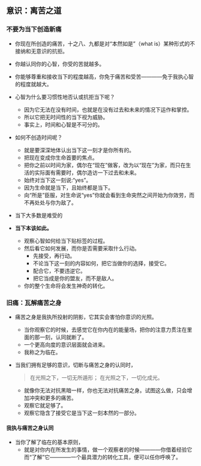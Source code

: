 
## 意识：离苦之道

### 不要为当下创造新痛

- 你现在所创造的痛苦，十之八、九都是对“本然如是”（what is）某种形式的不接纳和无意识的抗拒。
- 你越认同你的心智，你受的苦就越多。
- 你能够尊重和接收当下的程度越高，你免于痛苦和受苦————免于我执心智的程度就越大。

- 心智为什么要习惯性地否认或抗拒当下呢？
  - 因为它无法在没有时间，也就是在没有过去和未来的情况下运作和掌控。
  - 所以它把无时间性的当下视为威胁。
  - 事实上，时间和心智是不可分的。
  
- 如何不创造时间呢？
  - 就是要深深地体认出当下这一刻才是你所有的。
  - 把现在变成你生命首要的焦点。
  - 把你之前以时间为家，偶尔在“现在”做客，改为以“现在”为家，而只在生活的实际面有需要时，偶尔造访一下过去和未来。
  - 始终对当下这一刻说:“yes”。
  - 因为生命就是当下，且始终都是当下。
  - 向“所是”臣服，对生命说“yes”你就会看到生命突然之间开始为你效劳，而不再处处与你为敌了。

- 当下大多数是难受的
- **当下本该如此。**
  - 观察心智如何给当下贴标签的过程。
  - 然后看它如何发展，而你是否需要采取什么行动。
    - 先接受，再行动。
    - 不论当下这一刻的内容如何，把它当做你的选择，接受它。
    - 配合它，不要违逆它。
    - 把它当成是你的盟友，而不是敌人。
  - 你的整个生命将会发生神奇的转化。

### 旧痛：瓦解痛苦之身

- 痛苦之身是我执所投射的阴影，它其实会害怕你意识的光照。
  - 当你观察它的时候，去感觉它在你内在的能量场，把你的注意力贯注在里面的那一刻，认同就断了。
  - 一个更高向度的意识层面就会进来。
  - 我称之为临在。

- 当我们拥有足够的意识，切断与痛苦之身的认同时，
    >在光照之下，一切无所遁形；
    >在光照之下，一切化成光。
  - 就像你无法对抗黑暗一样，你也无法对抗痛苦之身。试图这么做，只会增加冲突和更多的痛苦。
  - 观察它就足够了。
  - 观察它隐含了接受它是当下这一刻本然的一部分。

#### 我执与痛苦之身认同

- 当你了解了临在的基本原则，
  - 就是对你内在所发生的事情，做一个观察者的时候————你借着经验它而“了解”它————一个最具潜力的转化工具，便可以任你呼唤了。